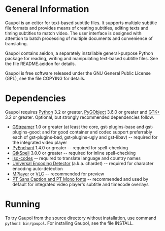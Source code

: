 General Information
===================

Gaupol is an editor for text-based subtitle files. It supports multiple
subtitle file formats and provides means of creating subtitles, editing
texts and timing subtitles to match video. The user interface is
designed with attention to batch processing of multiple documents and
convenience of translating.

Gaupol contains aeidon, a separately installable general-purpose
Python package for reading, writing and manipulating text-based
subtitle files. See the file README.aeidon for details.

Gaupol is free software released under the GNU General Public License
(GPL), see the file COPYING for details.

Dependencies
============

Gaupol requires [Python][1] 3.2 or greater, [PyGObject][2] 3.6.0 or
greater and [GTK+][3] 3.2 or greater. Optional, but strongly recommended
dependencies follow.

 * [GStreamer][4] 1.0 or greater (at least the core, gst-plugins-base
   and gst-plugins-good; and for good container and codec support
   preferrably each of gst-plugins-bad, gst-plugins-ugly and gst-libav)
   -- required for the integrated video player
 * [PyEnchant][5] 1.4.0 or greater -- required for spell-checking
 * [GtkSpell][6] 3.0.0 or greater -- required for inline spell-checking
 * [iso-codes][7] -- required to translate language and country names
 * [Universal Encoding Detector][8] (a.k.a. chardet) -- required for
   character encoding auto-detection
 * [MPlayer][9] or [VLC][10] -- recommended for preview
 * [PT Sans Caption and PT Mono fonts][11] -- recommended and used by
   default for integrated video player's subtitle and timecode overlays

  [1]: http://www.python.org/
  [2]: http://wiki.gnome.org/Projects/PyGObject
  [3]: http://www.gtk.org/
  [4]: http://gstreamer.freedesktop.org/
  [5]: http://pythonhosted.org/pyenchant/
  [6]: http://gtkspell.sourceforge.net/
  [7]: http://pkg-isocodes.alioth.debian.org/
  [8]: http://pypi.python.org/pypi/chardet
  [9]: http://www.mplayerhq.hu/
 [10]: http://www.videolan.org/vlc/
 [11]: http://www.paratype.com/public/

Running
=======

To try Gaupol from the source directory without installation, use
command `python3 bin/gaupol`. For installing Gaupol, see the file
INSTALL.
